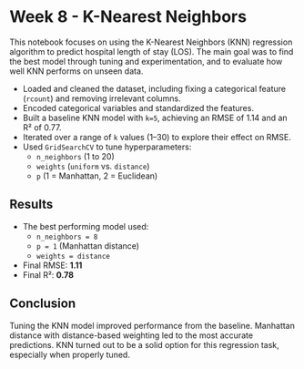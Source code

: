 # Week 8 - K-Nearest Neighbors

This notebook focuses on using the K-Nearest Neighbors (KNN) regression algorithm to predict hospital length of stay (LOS). The main goal was to find the best model through tuning and experimentation, and to evaluate how well KNN performs on unseen data.

- Loaded and cleaned the dataset, including fixing a categorical feature (`rcount`) and removing irrelevant columns.
- Encoded categorical variables and standardized the features.
- Built a baseline KNN model with `k=5`, achieving an RMSE of 1.14 and an R² of 0.77.
- Iterated over a range of `k` values (1–30) to explore their effect on RMSE.
- Used `GridSearchCV` to tune hyperparameters:
  - `n_neighbors` (1 to 20)
  - `weights` (`uniform` vs. `distance`)
  - `p` (1 = Manhattan, 2 = Euclidean)

##  Results

- The best performing model used:
  - `n_neighbors = 8`
  - `p = 1` (Manhattan distance)
  - `weights = distance`
- Final RMSE: **1.11**
- Final R²: **0.78**

##  Conclusion

Tuning the KNN model improved performance from the baseline. Manhattan distance with distance-based weighting led to the most accurate predictions. KNN turned out to be a solid option for this regression task, especially when properly tuned.
